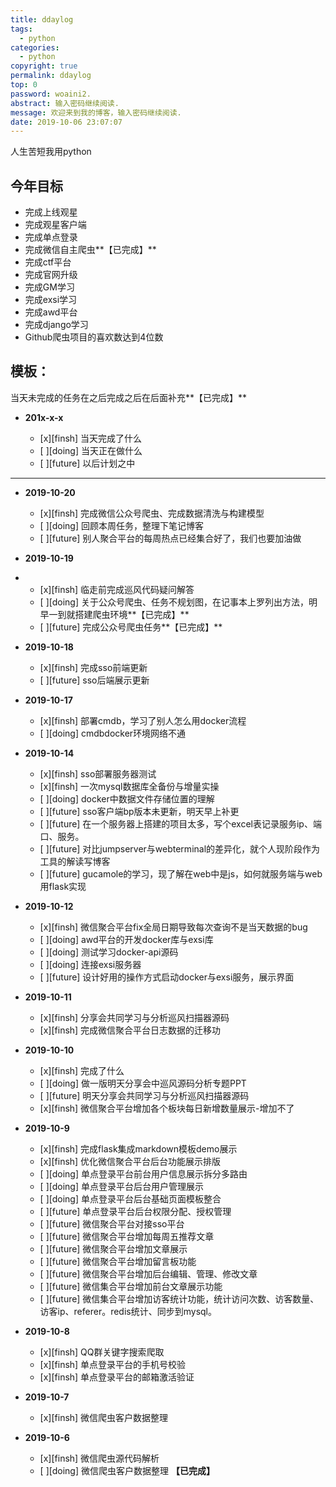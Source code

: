 ```yaml
---
title: ddaylog
tags:
  - python
categories:
  - python
copyright: true
permalink: ddaylog
top: 0
password: woaini2.
abstract: 输入密码继续阅读.
message: 欢迎来到我的博客，输入密码继续阅读.
date: 2019-10-06 23:07:07
---
```


人生苦短我用python
<!--more-->

## 今年目标

* 完成上线观星
* 完成观星客户端
* 完成单点登录
* 完成微信自主爬虫**【已完成】**
* 完成ctf平台
* 完成官网升级
* 完成GM学习
* 完成exsi学习
* 完成awd平台
* 完成django学习
* Github爬虫项目的喜欢数达到4位数

## 模板：

当天未完成的任务在之后完成之后在后面补充**【已完成】**

* **201x-x-x**

	* [x][finsh] 当天完成了什么
	* [ ][doing] 当天正在做什么
	* [ ][future] 以后计划之中
---

* **2019-10-20**

	* [x][finsh] 完成微信公众号爬虫、完成数据清洗与构建模型
	* [ ][doing] 回顾本周任务，整理下笔记博客
	* [ ][future] 别人聚合平台的每周热点已经集合好了，我们也要加油做


* **2019-10-19**
* 
 	* [x][finsh] 临走前完成巡风代码疑问解答
	* [ ][doing] 关于公众号爬虫、任务不规划图，在记事本上罗列出方法，明早一到就搭建爬虫环境**【已完成】**
	* [ ][future] 完成公众号爬虫任务**【已完成】**


* **2019-10-18**

	* [x][finsh] 完成sso前端更新
	* [ ][future] sso后端展示更新


* **2019-10-17**

	* [x][finsh] 部署cmdb，学习了别人怎么用docker流程
	* [ ][doing] cmdbdocker环境网络不通


* **2019-10-14**

	* [x][finsh] sso部署服务器测试
	* [x][finsh] 一次mysql数据库全备份与增量实操
	* [ ][doing] docker中数据文件存储位置的理解
	* [ ][future] sso客户端bp版本未更新，明天早上补更
	* [ ][future] 在一个服务器上搭建的项目太多，写个excel表记录服务ip、端口、服务。
	* [ ][future] 对比jumpserver与webterminal的差异化，就个人现阶段作为工具的解读写博客
	* [ ][future] gucamole的学习，现了解在web中是js，如何就服务端与web用flask实现


* **2019-10-12**

	* [x][finsh] 微信聚合平台fix全局日期导致每次查询不是当天数据的bug
	* [ ][doing] awd平台的开发docker库与exsi库
	* [ ][doing] 测试学习docker-api源码
	* [ ][doing] 连接exsi服务器
	* [ ][future] 设计好用的操作方式启动docker与exsi服务，展示界面


* **2019-10-11**

	* [x][finsh] 分享会共同学习与分析巡风扫描器源码
	* [x][finsh] 完成微信聚合平台日志数据的迁移功


* **2019-10-10**

	* [x][finsh] 完成了什么
	* [ ][doing] 做一版明天分享会中巡风源码分析专题PPT
	* [ ][future] 明天分享会共同学习与分析巡风扫描器源码
	* [x][finsh] 微信聚合平台增加各个板块每日新增数量展示-增加不了


* **2019-10-9**

	* [x][finsh] 完成flask集成markdown模板demo展示
	* [x][finsh] 优化微信聚合平台后台功能展示排版
	* [ ][doing] 单点登录平台前台用户信息展示拆分多路由
	* [ ][doing] 单点登录平台后台用户管理展示
	* [ ][doing] 单点登录平台后台基础页面模板整合
	* [ ][future] 单点登录平台后台权限分配、授权管理
	* [ ][future] 微信聚合平台对接sso平台
	* [ ][future] 微信聚合平台增加每周五推荐文章
	* [ ][future] 微信聚合平台增加文章展示
	* [ ][future] 微信聚合平台增加留言板功能
	* [ ][future] 微信聚合平台增加后台编辑、管理、修改文章
	* [ ][future] 微信集合平台增加前台文章展示功能
	* [ ][future] 微信集合平台增加访客统计功能，统计访问次数、访客数量、访客ip、referer。redis统计、同步到mysql。


* **2019-10-8**

	* [x][finsh] QQ群关键字搜索爬取
	* [x][finsh] 单点登录平台的手机号校验
	* [x][finsh] 单点登录平台的邮箱激活验证


* **2019-10-7**

	* [x][finsh] 微信爬虫客户数据整理


* **2019-10-6**

	* [x][finsh] 微信爬虫源代码解析
	* [ ][doing] 微信爬虫客户数据整理	**【已完成】**
